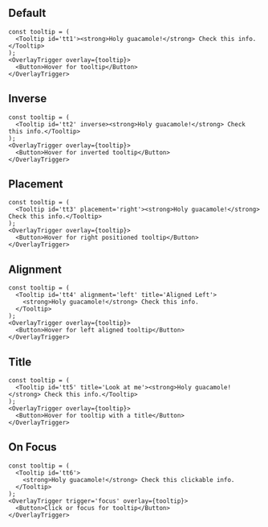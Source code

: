 ## Default

    const tooltip = (
      <Tooltip id='tt1'><strong>Holy guacamole!</strong> Check this info.</Tooltip>
    );
    <OverlayTrigger overlay={tooltip}>
      <Button>Hover for tooltip</Button>
    </OverlayTrigger>

## Inverse

    const tooltip = (
      <Tooltip id='tt2' inverse><strong>Holy guacamole!</strong> Check this info.</Tooltip>
    );
    <OverlayTrigger overlay={tooltip}>
      <Button>Hover for inverted tooltip</Button>
    </OverlayTrigger>

## Placement

    const tooltip = (
      <Tooltip id='tt3' placement='right'><strong>Holy guacamole!</strong> Check this info.</Tooltip>
    );
    <OverlayTrigger overlay={tooltip}>
      <Button>Hover for right positioned tooltip</Button>
    </OverlayTrigger>

## Alignment

    const tooltip = (
      <Tooltip id='tt4' alignment='left' title='Aligned Left'>
        <strong>Holy guacamole!</strong> Check this info.
      </Tooltip>
    );
    <OverlayTrigger overlay={tooltip}>
      <Button>Hover for left aligned tooltip</Button>
    </OverlayTrigger>

## Title

    const tooltip = (
      <Tooltip id='tt5' title='Look at me'><strong>Holy guacamole!</strong> Check this info.</Tooltip>
    );
    <OverlayTrigger overlay={tooltip}>
      <Button>Hover for tooltip with a title</Button>
    </OverlayTrigger>

## On Focus

    const tooltip = (
      <Tooltip id='tt6'>
        <strong>Holy guacamole!</strong> Check this clickable info.
      </Tooltip>
    );
    <OverlayTrigger trigger='focus' overlay={tooltip}>
      <Button>Click or focus for tooltip</Button>
    </OverlayTrigger>

